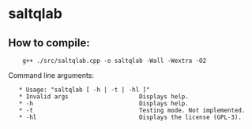 # saltqlab

## How to compile:
```
    g++ ./src/saltqlab.cpp -o saltqlab -Wall -Wextra -O2
```



Command line arguments:

```
   * Usage: "saltqlab [ -h | -t | -hl ]"
   * Invalid args                    Displays help.
   * -h                              Displays help.
   * -t                              Testing mode. Not implemented.
   * -hl                             Displays the license (GPL-3).
```